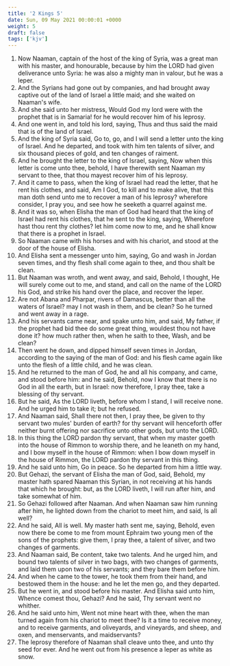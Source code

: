```yaml
---
title: '2 Kings 5'
date: Sun, 09 May 2021 00:00:01 +0000
weight: 5
draft: false
tags: ['kjv'] 
---
```


1. Now Naaman, captain of the host of the king of Syria, was a great man with his master, and honourable, because by him the LORD had given deliverance unto Syria: he was also a mighty man in valour, but he was a leper.
2. And the Syrians had gone out by companies, and had brought away captive out of the land of Israel a little maid; and she waited on Naaman's wife.
3. And she said unto her mistress, Would God my lord were with the prophet that is in Samaria! for he would recover him of his leprosy.
4. And one went in, and told his lord, saying, Thus and thus said the maid that is of the land of Israel.
5. And the king of Syria said, Go to, go, and I will send a letter unto the king of Israel. And he departed, and took with him ten talents of silver, and six thousand pieces of gold, and ten changes of raiment.
6. And he brought the letter to the king of Israel, saying, Now when this letter is come unto thee, behold, I have therewith sent Naaman my servant to thee, that thou mayest recover him of his leprosy.
7. And it came to pass, when the king of Israel had read the letter, that he rent his clothes, and said, Am I God, to kill and to make alive, that this man doth send unto me to recover a man of his leprosy? wherefore consider, I pray you, and see how he seeketh a quarrel against me.
8. And it was so, when Elisha the man of God had heard that the king of Israel had rent his clothes, that he sent to the king, saying, Wherefore hast thou rent thy clothes? let him come now to me, and he shall know that there is a prophet in Israel.
9. So Naaman came with his horses and with his chariot, and stood at the door of the house of Elisha.
10. And Elisha sent a messenger unto him, saying, Go and wash in Jordan seven times, and thy flesh shall come again to thee, and thou shalt be clean.
11. But Naaman was wroth, and went away, and said, Behold, I thought, He will surely come out to me, and stand, and call on the name of the LORD his God, and strike his hand over the place, and recover the leper.
12. Are not Abana and Pharpar, rivers of Damascus, better than all the waters of Israel? may I not wash in them, and be clean? So he turned and went away in a rage.
13. And his servants came near, and spake unto him, and said, My father, if the prophet had bid thee do some great thing, wouldest thou not have done it? how much rather then, when he saith to thee, Wash, and be clean?
14. Then went he down, and dipped himself seven times in Jordan, according to the saying of the man of God: and his flesh came again like unto the flesh of a little child, and he was clean.
15. And he returned to the man of God, he and all his company, and came, and stood before him: and he said, Behold, now I know that there is no God in all the earth, but in Israel: now therefore, I pray thee, take a blessing of thy servant.
16. But he said, As the LORD liveth, before whom I stand, I will receive none. And he urged him to take it; but he refused.
17. And Naaman said, Shall there not then, I pray thee, be given to thy servant two mules' burden of earth? for thy servant will henceforth offer neither burnt offering nor sacrifice unto other gods, but unto the LORD.
18. In this thing the LORD pardon thy servant, that when my master goeth into the house of Rimmon to worship there, and he leaneth on my hand, and I bow myself in the house of Rimmon: when I bow down myself in the house of Rimmon, the LORD pardon thy servant in this thing.
19. And he said unto him, Go in peace. So he departed from him a little way.
20. But Gehazi, the servant of Elisha the man of God, said, Behold, my master hath spared Naaman this Syrian, in not receiving at his hands that which he brought: but, as the LORD liveth, I will run after him, and take somewhat of him.
21. So Gehazi followed after Naaman. And when Naaman saw him running after him, he lighted down from the chariot to meet him, and said, Is all well?
22. And he said, All is well. My master hath sent me, saying, Behold, even now there be come to me from mount Ephraim two young men of the sons of the prophets: give them, I pray thee, a talent of silver, and two changes of garments.
23. And Naaman said, Be content, take two talents. And he urged him, and bound two talents of silver in two bags, with two changes of garments, and laid them upon two of his servants; and they bare them before him.
24. And when he came to the tower, he took them from their hand, and bestowed them in the house: and he let the men go, and they departed.
25. But he went in, and stood before his master. And Elisha said unto him, Whence comest thou, Gehazi? And he said, Thy servant went no whither.
26. And he said unto him, Went not mine heart with thee, when the man turned again from his chariot to meet thee? Is it a time to receive money, and to receive garments, and oliveyards, and vineyards, and sheep, and oxen, and menservants, and maidservants?
27. The leprosy therefore of Naaman shall cleave unto thee, and unto thy seed for ever. And he went out from his presence a leper as white as snow.
